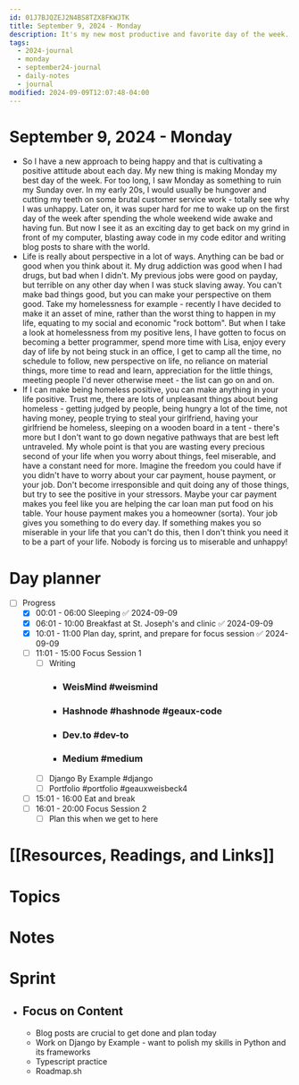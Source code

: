 ```yaml
---
id: 01J7BJQZEJ2N4BS8TZX8FKWJTK
title: September 9, 2024 - Monday
description: It's my new most productive and favorite day of the week.
tags:
  - 2024-journal
  - monday
  - september24-journal
  - daily-notes
  - journal
modified: 2024-09-09T12:07:48-04:00
---
```

# September 9, 2024 - Monday
- So I have a new approach to being happy and that is cultivating a positive attitude about each day. My new thing is making Monday my best day of the week. For too long, I saw Monday as something to ruin my Sunday over. In my early 20s, I would usually be hungover and cutting my teeth on some brutal customer service work - totally see why I was unhappy. Later on, it was super hard for me to wake up on the first day of the week after spending the whole weekend wide awake and having fun. But now I see it as an exciting day to get back on my grind in front of my computer, blasting away code in my code editor and writing blog posts to share with the world.
- Life is really about perspective in a lot of ways. Anything can be bad or good when you think about it. My drug addiction was good when I had drugs, but bad when I didn't. My previous jobs were good on payday, but terrible on any other day when I was stuck slaving away. You can't make bad things good, but you can make your perspective on them good. Take my homelessness for example - recently I have decided to make it an asset of mine, rather than the worst thing to happen in my life, equating to my social and economic "rock bottom". But when I take a look at homelessness from my positive lens, I have gotten to focus on becoming a better programmer, spend more time with Lisa, enjoy every day of life by not being stuck in an office, I get to camp all the time, no schedule to follow, new perspective on life, no reliance on material things, more time to read and learn, appreciation for the little things, meeting people I'd never otherwise meet - the list can go on and on.
- If I can make being homeless positive, you can make anything in your life positive. Trust me, there are lots of unpleasant things about being homeless - getting judged by people, being hungry a lot of the time, not having money, people trying to steal your girlfriend, having your girlfriend be homeless, sleeping on a wooden board in a tent - there's more but I don't want to go down negative pathways that are best left untraveled. My whole point is that you are wasting every precious second of your life when you worry about things, feel miserable, and have a constant need for more. Imagine the freedom you could have if you didn't have to worry about your car payment, house payment, or your job. Don't become irresponsible and quit doing any of those things, but try to see the positive in your stressors. Maybe your car payment makes you feel like you are helping the car loan man put food on his table. Your house payment makes you a homeowner (sorta). Your job gives you something to do every day. If something makes you so miserable in your life that you can't do this, then I don't think you need it to be a part of your life. Nobody is forcing us to miserable and unhappy!

# Day planner
- [ ] Progress
	- [x] 00:01 - 06:00 Sleeping ✅ 2024-09-09
	- [x] 06:01 - 10:00 Breakfast at St. Joseph's and clinic ✅ 2024-09-09
	- [x] 10:01 - 11:00 Plan day, sprint, and prepare for focus session ✅ 2024-09-09
	- [ ] 11:01 - 15:00 Focus Session 1
		- [ ] Writing 
			- ### WeisMind #weismind 
			- ### Hashnode #hashnode #geaux-code 
			- ### Dev.to #dev-to 
			- ### Medium #medium 
		- [ ] Django By Example #django 
		- [ ] Portfolio #portfolio #geauxweisbeck4 
	- [ ] 15:01 - 16:00 Eat and break
	- [ ] 16:01 - 20:00 Focus Session 2
		- [ ] Plan this when we get to here

# [[Resources, Readings, and Links]]


# Topics

# Notes

# Sprint 
- ## Focus on Content
	- Blog posts are crucial to get done and plan today
	- Work on Django by Example - want to polish my skills in Python and its frameworks
	- Typescript practice
	- Roadmap.sh
